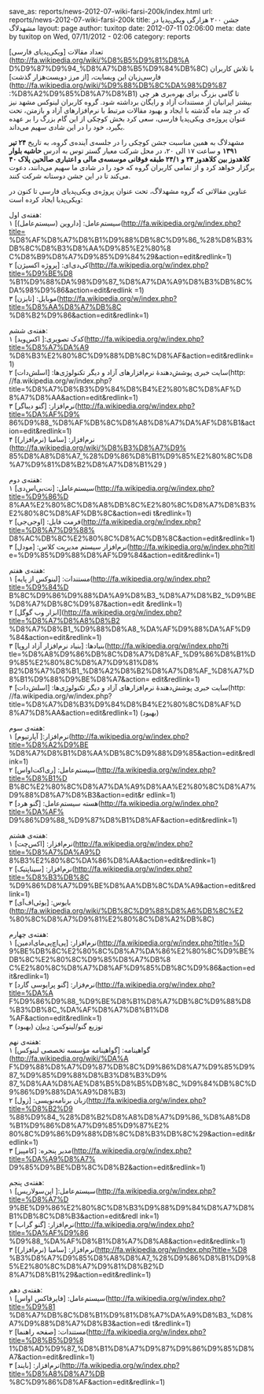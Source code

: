 save_as: reports/news-2012-07-wiki-farsi-200k/index.html
url: reports/news-2012-07-wiki-farsi-200k
title: جشن ۲۰۰ هزارگی ویکی‌پدیا در مشهدلاگ
layout: page
author: tuxitop
date: 2012-07-11 02:06:00
meta: date by tuxitop on Wed, 07/11/2012 - 02:06
category: reports

تعداد مقالات [ویکی‌پدیای فارسی](http://fa.wikipedia.org/wiki/%D8%B5%D9%81%D8%A
D%D9%87%D9%94_%D8%A7%D8%B5%D9%84%DB%8C) با تلاش کاربران فارسی‌زبان این وبسایت،
[از مرز دویست‌هزار گذشت](http://fa.wikipedia.org/wiki/%D9%88%DB%8C%DA%98%D9%87
:%D8%A2%D9%85%D8%A7%D8%B1) تا گامی بزرگ برای بهره‌بری هر چی بیشتر ایرانیان از
مستندات آزاد و رایگان برداشته شود. گروه کاربران لینوکس مشهد نیز که در چند ماه
گذشته با ایجاد و بهبود مقالات مرتبط با نرم‌افزارهای آزاد و بازمتن، تحت عنوان
پروژه‌ی ویکی‌پدیا فارسی، سعی کرد بخش کوچکی از این گام بزرگ را بر عهده بگیرد،
خود را در این شادی سهیم می‌داند.

مشهدلاگ به همین مناسبت جشن کوچکی را در جلسه‌ی آینده‌ی گروه، به تاریخ **۲۴ تیر
۱۳۹۱** و ساعت ۱۷ الی ۲۰، در محل شرکت معیار گستر توس به آدرس **حاشیه بلوار
کلاهدوز بین کلاهدوز ۲۴ و ۲۴/۱ طبقه فوقانی موسسه‌ی مالی و اعتباری صالحین پلاک
۴۰** برگزار خواهد کرد و از تمامی کاربران گروه که خود را در شادی ما سهیم
می‌دانند، دعوت می‌کند تا در این جشن دوستانه شرکت کنند.

عناوین مقالاتی که گروه مشهدلاگ، تحت عنوان پروژه‌ی ویکی‌پدیای فارسی تا کنون در
ویکی‌پدیا ایجاد کرده است:  


هفته‌ی اول:  
۱ سیستم‌عامل: [داروین (سیستم‌عامل)](http://fa.wikipedia.org/w/index.php?title=
%D8%AF%D8%A7%D8%B1%D9%88%DB%8C%D9%86_%28%D8%B3%DB%8C%D8%B3%D8%AA%D9%85%E2%80%8
C%D8%B9%D8%A7%D9%85%D9%84%29&action=edit&redlink=1)  
۲ کی‌دی‌ای: [پروژه اکسیژن](http://fa.wikipedia.org/w/index.php?title=%D9%BE%D8
%B1%D9%88%DA%98%D9%87_%D8%A7%DA%A9%D8%B3%DB%8C%DA%98%D9%86&action=edit&redlink
=1)  
۳ موبایل: [تایزن](http://fa.wikipedia.org/w/index.php?title=%D8%AA%D8%A7%DB%8C
%D8%B2%D9%86&action=edit&redlink=1)

هفته‌ی ششم:  
۱ کدک تصویری:[ اکس‌وید](http://fa.wikipedia.org/w/index.php?title=%D8%A7%DA%A9
%D8%B3%E2%80%8C%D9%88%DB%8C%D8%AF&action=edit&redlink=1)  
۲ سایت خبری پوشش‌دهندهٔ نرم‌افزارهای آزاد و دیگر تکنولوژی‌ها: [اسلش‌دات](http:
//fa.wikipedia.org/w/index.php?title=%D8%A7%D8%B3%D9%84%D8%B4%E2%80%8C%D8%AF%D
8%A7%D8%AA&action=edit&redlink=1)  
۳ نرم‌افزار: [گنو دیباگر](http://fa.wikipedia.org/w/index.php?title=%DA%AF%D9%
86%D9%88_%D8%AF%DB%8C%D8%A8%D8%A7%DA%AF%D8%B1&action=edit&redlink=1)  
۴ نرم‌افزار: [سامبا (نرم‌افزار)](http://fa.wikipedia.org/wiki/%D8%B3%D8%A7%D9%
85%D8%A8%D8%A7_%28%D9%86%D8%B1%D9%85%E2%80%8C%D8%A7%D9%81%D8%B2%D8%A7%D8%B1%29
)

هفته‌ی دوم:  
۱ سیستم‌عامل: [نت‌بی‌اس‌دی](http://fa.wikipedia.org/w/index.php?title=%D9%86%D
8%AA%E2%80%8C%D8%A8%DB%8C%E2%80%8C%D8%A7%D8%B3%E2%80%8C%D8%AF%DB%8C&action=edi
t&redlink=1)  
۲ فرمت فایل: [اوجی‌جی](http://fa.wikipedia.org/w/index.php?title=%D8%A7%D9%88%
D8%AC%DB%8C%E2%80%8C%D8%AC%DB%8C&action=edit&redlink=1)  
۳ نرم‌افزار سیستم مدیریت کلاس: [مودل](http://fa.wikipedia.org/w/index.php?titl
e=%D9%85%D9%88%D8%AF%D9%84&action=edit&redlink=1)  


هفته‌ی هفتم:  
۱ مستندات: [لینوکس از پایه](http://fa.wikipedia.org/w/index.php?title=%D9%84%D
B%8C%D9%86%D9%88%DA%A9%D8%B3_%D8%A7%D8%B2_%D9%BE%D8%A7%DB%8C%D9%87&action=edit
&redlink=1)  
۲ [ابزار وب گوگل](http://fa.wikipedia.org/w/index.php?title=%D8%A7%D8%A8%D8%B2
%D8%A7%D8%B1_%D9%88%D8%A8_%DA%AF%D9%88%DA%AF%D9%84&action=edit&redlink=1)  
۳ بنیادها: [بنیاد نرم‌افزار آزاد اروپا](http://fa.wikipedia.org/w/index.php?ti
tle=%D8%A8%D9%86%DB%8C%D8%A7%D8%AF_%D9%86%D8%B1%D9%85%E2%80%8C%D8%A7%D9%81%D8%
B2%D8%A7%D8%B1_%D8%A2%D8%B2%D8%A7%D8%AF_%D8%A7%D8%B1%D9%88%D9%BE%D8%A7&action=
edit&redlink=1)  
۴ سایت خبری پوشش‌دهندهٔ نرم‌افزارهای آزاد و دیگر تکنولوژی‌ها: [اسلش‌دات](http:
//fa.wikipedia.org/w/index.php?title=%D8%A7%D8%B3%D9%84%D8%B4%E2%80%8C%D8%AF%D
8%A7%D8%AA&action=edit&redlink=1) (بهبود)

هفته‌ی سوم:  
۱ نرم‌افزار:[ آپارتیوم](http://fa.wikipedia.org/w/index.php?title=%D8%A2%D9%BE
%D8%A7%D8%B1%D8%AA%DB%8C%D9%88%D9%85&action=edit&redlink=1)  
۲ سیستم‌عامل: [ری‌اکت‌اواس](http://fa.wikipedia.org/w/index.php?title=%D8%B1%D
B%8C%E2%80%8C%D8%A7%DA%A9%D8%AA%E2%80%8C%D8%A7%D9%88%D8%A7%D8%B3&action=edit&r
edlink=1)  
۳ هسته سیستم‌عامل: [گنو هرد](http://fa.wikipedia.org/w/index.php?title=%DA%AF%
D9%86%D9%88_%D9%87%D8%B1%D8%AF&action=edit&redlink=1)  


هفته‌ی هشتم:  
۱ نرم‌افزار: [اکس‌چت](http://fa.wikipedia.org/w/index.php?title=%D8%A7%DA%A9%D
8%B3%E2%80%8C%DA%86%D8%AA&action=edit&redlink=1)  
۲ نرم‌افزار: [سیناپتیک](http://fa.wikipedia.org/w/index.php?title=%D8%B3%DB%8C
%D9%86%D8%A7%D9%BE%D8%AA%DB%8C%DA%A9&action=edit&redlink=1)  
۳ بایوس: [یوئی‌اف‌آی](http://fa.wikipedia.org/wiki/%DB%8C%D9%88%D8%A6%DB%8C%E2
%80%8C%D8%A7%D9%81%E2%80%8C%D8%A2%DB%8C)

هفته‌ی چهارم:  
۱ نرم‌افزار: [پی‌اچ‌پی‌مای‌ادمین](http://fa.wikipedia.org/w/index.php?title=%D
9%BE%DB%8C%E2%80%8C%D8%A7%DA%86%E2%80%8C%D9%BE%DB%8C%E2%80%8C%D9%85%D8%A7%DB%8
C%E2%80%8C%D8%A7%D8%AF%D9%85%DB%8C%D9%86&action=edit&redlink=1)  
۲ نرم‌فزار: [گنو پرایوسی گارد](http://fa.wikipedia.org/w/index.php?title=%DA%A
F%D9%86%D9%88_%D9%BE%D8%B1%D8%A7%DB%8C%D9%88%D8%B3%DB%8C_%DA%AF%D8%A7%D8%B1%D8
%AF&action=edit&redlink=1)  
۳ توزیع گنو/لینوکس:
[دبیان](http://fa.wikipedia.org/wiki/%D8%AF%D8%A8%DB%8C%D8%A7%D9%86) (بهبود)  


هفته‌ی نهم:  
۱ گواهینامه: [گواهینامه مؤسسه تخصصی لینوکس](http://fa.wikipedia.org/wiki/%DA%A
F%D9%88%D8%A7%D9%87%DB%8C%D9%86%D8%A7%D9%85%D9%87_%D9%85%D9%88%D8%B3%D8%B3%D9%
87_%D8%AA%D8%AE%D8%B5%D8%B5%DB%8C_%D9%84%DB%8C%D9%86%D9%88%DA%A9%D8%B3)  
۲ زبان برنامه‌نویسی: [زول](http://fa.wikipedia.org/w/index.php?title=%D8%B2%D9
%88%D9%84_%28%D8%B2%D8%A8%D8%A7%D9%86_%D8%A8%D8%B1%D9%86%D8%A7%D9%85%D9%87%E2%
80%8C%D9%86%D9%88%DB%8C%D8%B3%DB%8C%29&action=edit&redlink=1)  
۳ مدیر پنجره: [کامپیز](http://fa.wikipedia.org/w/index.php?title=%DA%A9%D8%A7%
D9%85%D9%BE%DB%8C%D8%B2&action=edit&redlink=1)

هفته‌ی پنجم:  
۱ سیستم‌عامل:[ اپن‌سولاریس](http://fa.wikipedia.org/w/index.php?title=%D8%A7%D
9%BE%D9%86%E2%80%8C%D8%B3%D9%88%D9%84%D8%A7%D8%B1%DB%8C%D8%B3&action=edit&redl
ink=1)  
۲ نرم‌افزار: [گنو گراب](http://fa.wikipedia.org/w/index.php?title=%DA%AF%D9%86
%D9%88_%DA%AF%D8%B1%D8%A7%D8%A8&action=edit&redlink=1)  
۳ نرم‌افزار: [سامبا (نرم‌افزار)](http://fa.wikipedia.org/w/index.php?title=%D8
%B3%D8%A7%D9%85%D8%A8%D8%A7_%28%D9%86%D8%B1%D9%85%E2%80%8C%D8%A7%D9%81%D8%B2%D
8%A7%D8%B1%29&action=edit&redlink=1)

هفته‌ی دهم:  
۱ سیستم‌عامل: [فایرفاکس اواس](http://fa.wikipedia.org/w/index.php?title=%D9%81
%D8%A7%DB%8C%D8%B1%D9%81%D8%A7%DA%A9%D8%B3_%D8%A7%D9%88%D8%A7%D8%B3&action=edi
t&redlink=1)  
۲ مستندات: [صفحه راهنما](http://fa.wikipedia.org/w/index.php?title=%D8%B5%D9%8
1%D8%AD%D9%87_%D8%B1%D8%A7%D9%87%D9%86%D9%85%D8%A7&action=edit&redlink=1)  
۳ نرم‌افزار: [بایند](http://fa.wikipedia.org/w/index.php?title=%D8%A8%D8%A7%DB
%8C%D9%86%D8%AF&action=edit&redlink=1)



